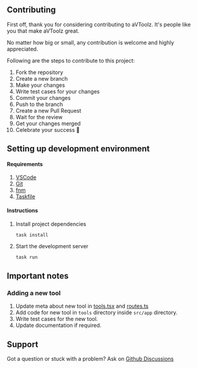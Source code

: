 ## Contributing

First off, thank you for considering contributing to aVToolz. It's people like you that make aVToolz great.

No matter how big or small, any contribution is welcome and highly appreciated.

Following are the steps to contribute to this project:

1. Fork the repository
2. Create a new branch
3. Make your changes
4. Write test cases for your changes
5. Commit your changes
6. Push to the branch
7. Create a new Pull Request
8. Wait for the review
9. Get your changes merged
10. Celebrate your success 🎉

## Setting up development environment

#### Requirements

1.  [VSCode](https://code.visualstudio.com/Download)
2.  [Git](https://git-scm.com/)
3.  [fnm](https://github.com/Schniz/fnm)
4.  [Taskfile](https://taskfile.dev/)

#### Instructions

1.  Install project dependencies

    ```bash
    task install
    ```

1.  Start the development server

    ```
    task run
    ```

<!-- ### With Devcontainers

> Playwright testing tools do not work in devcontainers.
> You can however still use the devcontainer for development and testing other tools.

#### Requirements

1.  [VSCode](https://code.visualstudio.com/Download)
2.  [Git](https://git-scm.com/)
3.  [Docker](https://docs.docker.com/engine/install/)

#### Instructions

1.  Make sure all the `requirements` are installed.
1.  Clone the repository

        ```bash
        git clone https://github.com/a0v0/avtoolz && cd avtoolz
        ```

1.  Open the repo in VSCode
1.  Install this VSCode extension: [Remote - Containers](https://marketplace.visualstudio.com/items?itemName=ms-vscode-remote.remote-containers)
1.  Press `F1` and select `Dev Container: Open Folder in Container`
1.  Wait for the development container to build.
1.  Run `task dev` in the terminal to start the development server. -->

## Important notes

### Adding a new tool

1. Update meta about new tool in [tools.tsx](src/config/tools.tsx) and [routes.ts](src/config/routes.ts)
1. Add code for new tool in `tools` directory inside `src/app` directory.
1. Write test cases for the new tool.
1. Update documentation if required.

## Support

Got a question or stuck with a problem? Ask on [Github Discussions](https://github.com/a0v0/avtoolz/discussions)
